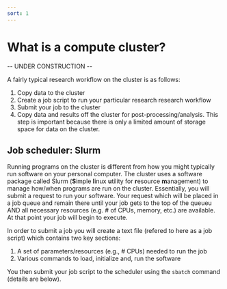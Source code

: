 ```yaml
---
sort: 1
---
```


# What is a compute cluster?

-- UNDER CONSTRUCTION --

A fairly typical research workflow on the cluster is as follows:

1. Copy data to the cluster
2. Create a job script to run your particular research research workflow
3. Submit your job to the cluster
4. Copy data and results off the cluster for post-processing/analysis.  This step is important because there is only a limited amount of storage space for data on the cluster.

## Job scheduler: Slurm

Running programs on the cluster is different from how you might typically run software on your personal computer.  The cluster uses a software package called Slurm 
(**S**imple **l**inux **u**tility for **r**esource **m**anagement) to manage how/when programs are run on the cluster.  Essentially, you will submit a request to run your software.
Your request which will be placed in a job queue and remain there until your job gets to the top of the queueu AND all necessary resources (e.g. # of CPUs, memory, etc.) are available.
At that point your job will begin to execute.

In order to submit a job you will create a text file (refered to here as a job script) which contains two key sections:

1. A set of parameters/resources (e.g., # CPUs) needed to run the job
2. Various commands to load, initialize and, run the software

You then submit your job script to the scheduler using the `sbatch` command (details are below).
